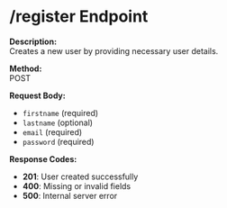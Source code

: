 # /register Endpoint

**Description:**  
Creates a new user by providing necessary user details.

**Method:**  
POST

**Request Body:**  
- `firstname` (required)  
- `lastname` (optional)  
- `email` (required)  
- `password` (required)

**Response Codes:**  
- **201**: User created successfully  
- **400**: Missing or invalid fields  
- **500**: Internal server error